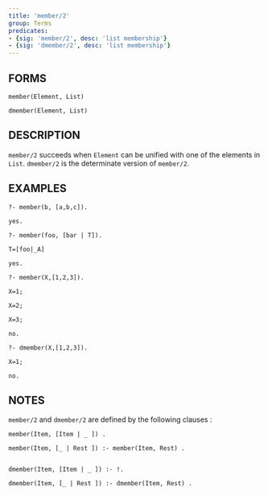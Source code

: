 ```yaml
---
title: 'member/2'
group: Terms
predicates:
- {sig: 'member/2', desc: 'list membership'}
- {sig: 'dmember/2', desc: 'list membership'}
---
```


## FORMS
```
member(Element, List)

dmember(Element, List)
```
## DESCRIPTION

`member/2` succeeds when `Element` can be unified with one of the elements in `List`. `dmember/2` is the determinate version of `member/2`.

## EXAMPLES
```
?- member(b, [a,b,c]).

yes.

?- member(foo, [bar | T]).

T=[foo|_A] 

yes.

?- member(X,[1,2,3]).

X=1;

X=2;

X=3;

no.

?- dmember(X,[1,2,3]).

X=1;

no.
```

## NOTES

`member/2` and `dmember/2` are defined by the following clauses :

```
member(Item, [Item | _ ]) .

member(Item, [_ | Rest ]) :- member(Item, Rest) .


dmember(Item, [Item | _ ]) :- !.

dmember(Item, [_ | Rest ]) :- dmember(Item, Rest) .
```
